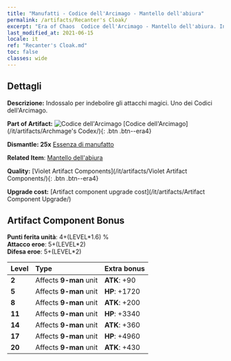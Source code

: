 ```yaml
---
title: "Manufatti - Codice dell'Arcimago - Mantello dell'abiura"
permalink: /artifacts/Recanter's Cloak/
excerpt: "Era of Chaos  Codice dell'Arcimago - Mantello dell'abiura. Indossalo per indebolire gli attacchi magici. Uno dei Codici dell'Arcimago."
last_modified_at: 2021-06-15
locale: it
ref: "Recanter's Cloak.md"
toc: false
classes: wide
---
```




## Dettagli

 **Descrizione:** Indossalo per indebolire gli attacchi magici. Uno dei Codici dell'Arcimago.

 **Part of Artifact:** ![Codice dell'Arcimago](/images/t/icon_artifact_34.png) [Codice dell'Arcimago](/it/artifacts/Archmage's Codex/){: .btn .btn--era4}

 **Dismantle: 25x** [Essenza di manufatto](/ItemsIT/con_905/)

 **Related Item**: [Mantello dell'abiura](/ItemsIT/art_137/)

 **Quality:** [Violet Artifact Components](/it/artifacts/Violet Artifact Components/){: .btn .btn--era4}

 **Upgrade cost:** [Artifact component upgrade cost](/it/artifacts/Artifact Component Upgrade/)

## Artifact Component Bonus

  **Punti ferita unità**: 4+(LEVEL\*1.6) %<br/>**Attacco eroe**: 5+(LEVEL\*2)<br/>**Difesa eroe**: 5+(LEVEL\*2)

  |  Level  | Type |    Extra bonus  | 
  |:--------|:-----|:----------------| 
  | **2** | Affects **9-man** unit | **ATK**: +90 | 
  | **5** | Affects **9-man** unit | **HP**: +1720 | 
  | **8** | Affects **9-man** unit | **ATK**: +200 | 
  | **11** | Affects **9-man** unit | **HP**: +3340 | 
  | **14** | Affects **9-man** unit | **ATK**: +360 | 
  | **17** | Affects **9-man** unit | **HP**: +4960 | 
  | **20** | Affects **9-man** unit | **ATK**: +430 | 
